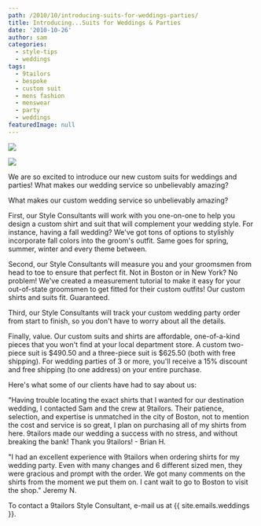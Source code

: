 ```yaml
---
path: /2010/10/introducing-suits-for-weddings-parties/
title: Introducing...Suits for Weddings & Parties
date: '2010-10-26'
author: sam
categories:
  - style-tips
  - weddings
tags:
  - 9tailors
  - bespoke
  - custom suit
  - mens fashion
  - menswear
  - party
  - weddings
featuredImage: null
---
```

[![](http://2.bp.blogspot.com/_RlJ3L7W6dBw/TMYjztUTQaI/AAAAAAAAIkA/Z9jt1Bw39qU/s400/20100825-IMG_3025_webXL.jpg)](http://2.bp.blogspot.com/_RlJ3L7W6dBw/TMYjztUTQaI/AAAAAAAAIkA/Z9jt1Bw39qU/s1600/20100825-IMG_3025_webXL.jpg)

[![](http://1.bp.blogspot.com/_RlJ3L7W6dBw/TMYjz_JJOAI/AAAAAAAAIkI/mOEL_h460pQ/s400/20100825-IMG_3049_webXL.jpg)](http://1.bp.blogspot.com/_RlJ3L7W6dBw/TMYjz_JJOAI/AAAAAAAAIkI/mOEL_h460pQ/s1600/20100825-IMG_3049_webXL.jpg)

We are so excited to introduce our new custom suits for weddings and parties! What makes our wedding service so unbelievably amazing?

What makes our custom wedding service so unbelievably amazing?

First, our Style Consultants will work with you one-on-one to help you design a custom shirt and suit that will complement your wedding style. For instance, having a fall wedding? We've got tons of options to stylishly incorporate fall colors into the groom's outfit. Same goes for spring, summer, winter and every theme between.

Second, our Style Consultants will measure you and your groomsmen from head to toe to ensure that perfect fit. Not in Boston or in New York? No problem! We've created a measurement tutorial to make it easy for your out-of-state groomsmen to get fitted for their custom outfits! Our custom shirts and suits fit. Guaranteed.

Third, our Style Consultants will track your custom wedding party order from start to finish, so you don't have to worry about all the details.

Finally, value. Our custom suits and shirts are affordable, one-of-a-kind pieces that you won't find at your local department store. A custom two-piece suit is $490.50 and a three-piece suit is $625.50 (both with free shipping). For wedding parties of 3 or more, you'll receive a 15% discount and free shipping (to one address) on your entire purchase.

Here's what some of our clients have had to say about us:

"Having trouble locating the exact shirts that I wanted for our destination wedding, I contacted Sam and the crew at 9tailors. Their patience, selection, and expertise is unmatched in the city of Boston, not to mention the cost and service is so great, I plan on purchasing all of my shirts from here. 9tailors made our wedding a success with no stress, and without breaking the bank! Thank you 9tailors! - Brian H.

"I had an excellent experience with 9tailors when ordering shirts for my wedding party. Even with many changes and 6 different sized men, they were gracious and prompt with the order. We got many comments on the shirts from the moment we put them on. I cant wait to go to Boston to visit the shop." Jeremy N.

To contact a 9tailors Style Consultant, e-mail us at {{ site.emails.weddings }}.